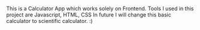 This is a Calculator App which works solely on Frontend. 
Tools I used in this project are Javascript, HTML, CSS
In future I will change this basic calculator to scientific calculator. :)

